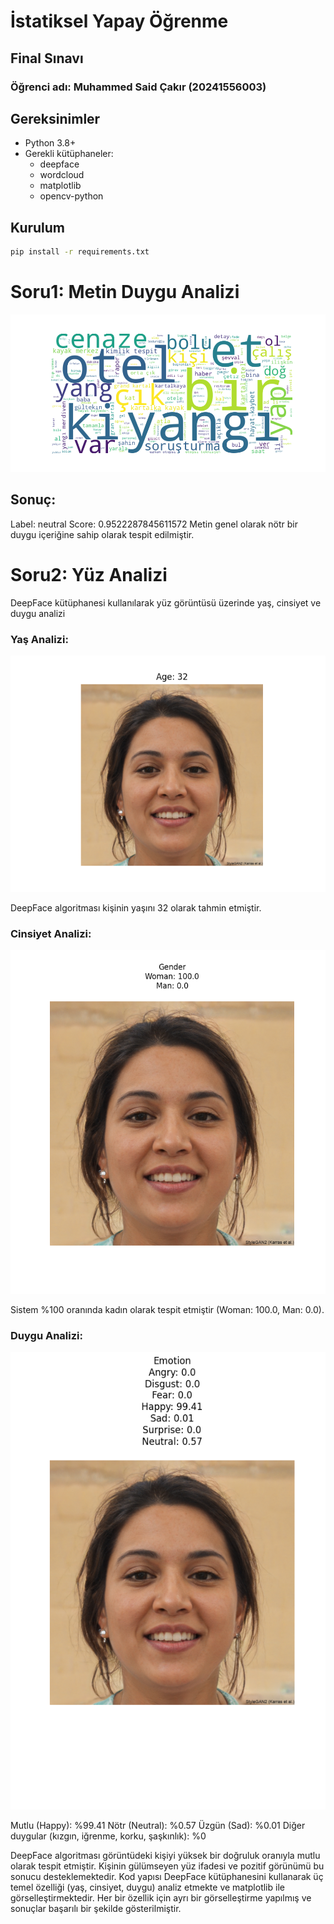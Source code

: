 # İstatiksel Yapay Öğrenme 
## Final Sınavı
### Öğrenci adı: Muhammed Said Çakır (20241556003)

## Gereksinimler
- Python 3.8+
- Gerekli kütüphaneler:
  - deepface
  - wordcloud
  - matplotlib
  - opencv-python

## Kurulum
```sh
pip install -r requirements.txt
```

# Soru1: Metin Duygu Analizi

![Word Cloud](./WordCloud.png "Kelime Bulutu")

## Sonuç:
Label: neutral
Score: 0.9522287845611572
Metin genel olarak nötr bir duygu içeriğine sahip olarak tespit edilmiştir.

# Soru2: Yüz Analizi
DeepFace kütüphanesi kullanılarak yüz görüntüsü üzerinde yaş, cinsiyet ve duygu analizi

### Yaş Analizi:
![Age](./soru2_face_age.png "Yaş tahmini")

DeepFace algoritması kişinin yaşını 32 olarak tahmin etmiştir.

### Cinsiyet Analizi:
![Gender](./soru2_face_gender.png "Cinsiyet tahmini")

Sistem %100 oranında kadın olarak tespit etmiştir (Woman: 100.0, Man: 0.0).

### Duygu Analizi:
![Emotion](./soru2_face_emotions.png "Duygu tahmini")

Mutlu (Happy): %99.41
Nötr (Neutral): %0.57
Üzgün (Sad): %0.01
Diğer duygular (kızgın, iğrenme, korku, şaşkınlık): %0

DeepFace algoritması görüntüdeki kişiyi yüksek bir doğruluk oranıyla mutlu olarak tespit etmiştir. Kişinin gülümseyen yüz ifadesi ve pozitif görünümü bu sonucu desteklemektedir.
Kod yapısı DeepFace kütüphanesini kullanarak üç temel özelliği (yaş, cinsiyet, duygu) analiz etmekte ve matplotlib ile görselleştirmektedir. Her bir özellik için ayrı bir görselleştirme yapılmış ve sonuçlar başarılı bir şekilde gösterilmiştir.


